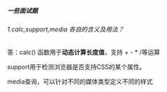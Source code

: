 ##### 一些面试题

###### 1.calc,support,media 各自的含义及用法？

答：calc() 函数用于**动态计算长度值**，支持 + - *  /等运算

support用于检测浏览器是否支持CSS的某个属性。

media查询，可以针对不同的媒体类型定义不同的样式

